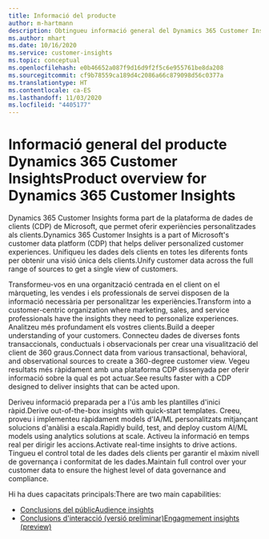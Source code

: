 ```yaml
---
title: Informació del producte
author: m-hartmann
description: Obtingueu informació general del Dynamics 365 Customer Insights i les seves capacitats.
ms.author: mhart
ms.date: 10/16/2020
ms.service: customer-insights
ms.topic: conceptual
ms.openlocfilehash: e0b46652a087f9d16d9f2f5c6e955761be8da208
ms.sourcegitcommit: cf9b78559ca189d4c2086a66c879098d56c0377a
ms.translationtype: HT
ms.contentlocale: ca-ES
ms.lasthandoff: 11/03/2020
ms.locfileid: "4405177"
---
```

# <a name="product-overview-for-dynamics-365-customer-insights"></a><span data-ttu-id="b255e-103">Informació general del producte Dynamics 365 Customer Insights</span><span class="sxs-lookup"><span data-stu-id="b255e-103">Product overview for Dynamics 365 Customer Insights</span></span>

<span data-ttu-id="b255e-104">Dynamics 365 Customer Insights forma part de la plataforma de dades de clients (CDP) de Microsoft, que permet oferir experiències personalitzades als clients.</span><span class="sxs-lookup"><span data-stu-id="b255e-104">Dynamics 365 Customer Insights is a part of Microsoft's customer data platform (CDP) that helps deliver personalized customer experiences.</span></span> <span data-ttu-id="b255e-105">Unifiqueu les dades dels clients en totes les diferents fonts per obtenir una visió única dels clients.</span><span class="sxs-lookup"><span data-stu-id="b255e-105">Unify customer data across the full range of sources to get a single view of customers.</span></span> 

<span data-ttu-id="b255e-106">Transformeu-vos en una organització centrada en el client on el màrqueting, les vendes i els professionals de servei disposen de la informació necessària per personalitzar les experiències.</span><span class="sxs-lookup"><span data-stu-id="b255e-106">Transform into a customer-centric organization where marketing, sales, and service professionals have the insights they need to personalize experiences.</span></span> <span data-ttu-id="b255e-107">Analitzeu més profundament els vostres clients.</span><span class="sxs-lookup"><span data-stu-id="b255e-107">Build a deeper understanding of your customers.</span></span> <span data-ttu-id="b255e-108">Connecteu dades de diverses fonts transaccionals, conductuals i observacionals per crear una visualització del client de 360 graus.</span><span class="sxs-lookup"><span data-stu-id="b255e-108">Connect data from various transactional, behavioral, and observational sources to create a 360-degree customer view.</span></span> <span data-ttu-id="b255e-109">Vegeu resultats més ràpidament amb una plataforma CDP dissenyada per oferir informació sobre la qual es pot actuar.</span><span class="sxs-lookup"><span data-stu-id="b255e-109">See results faster with a CDP designed to deliver insights that can be acted upon.</span></span> 

<span data-ttu-id="b255e-110">Deriveu informació preparada per a l'ús amb les plantilles d'inici ràpid.</span><span class="sxs-lookup"><span data-stu-id="b255e-110">Derive out-of-the-box insights with quick-start templates.</span></span> <span data-ttu-id="b255e-111">Creeu, proveu i implementeu ràpidament models d'IA/ML personalitzats mitjançant solucions d'anàlisi a escala.</span><span class="sxs-lookup"><span data-stu-id="b255e-111">Rapidly build, test, and deploy custom AI/ML models using analytics solutions at scale.</span></span> <span data-ttu-id="b255e-112">Activeu la informació en temps real per dirigir les accions.</span><span class="sxs-lookup"><span data-stu-id="b255e-112">Activate real-time insights to drive actions.</span></span> <span data-ttu-id="b255e-113">Tingueu el control total de les dades dels clients per garantir el màxim nivell de governança i conformitat de les dades.</span><span class="sxs-lookup"><span data-stu-id="b255e-113">Maintain full control over your customer data to ensure the highest level of data governance and compliance.</span></span> 

<span data-ttu-id="b255e-114">Hi ha dues capacitats principals:</span><span class="sxs-lookup"><span data-stu-id="b255e-114">There are two main capabilities:</span></span> 

- [<span data-ttu-id="b255e-115">Conclusions del públic</span><span class="sxs-lookup"><span data-stu-id="b255e-115">Audience insights</span></span>](audience-insights/overview.md)
- [<span data-ttu-id="b255e-116">Conclusions d'interacció (versió preliminar)</span><span class="sxs-lookup"><span data-stu-id="b255e-116">Engagmement insights (preview)</span></span>](engagement-insights/index.yml)
 